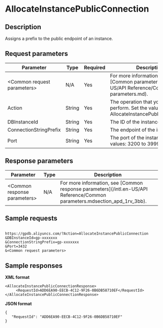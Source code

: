 # AllocateInstancePublicConnection

## Description

Assigns a prefix to the public endpoint of an instance.

## Request parameters

|Parameter|Type|Required|Description|
|---------|----|--------|-----------|
|<Common request parameters\>|N/A|Yes|For more information, see [Common parameters](/intl.en-US/API Reference/Common parameters.md).|
|Action|String|Yes|The operation that you want to perform. Set the value to AllocateInstancePublicConnection.|
|DBInstanceId|String|Yes|The ID of the instance.|
|ConnectionStringPrefix|String|Yes|The endpoint of the instance.|
|Port|String|Yes|The port of the instance. Valid values: 3200 to 3999.|

## Response parameters

|Parameter|Type|Description|
|---------|----|-----------|
|<Common response parameters\>|N/A|For more information, see [Common response parameters](/intl.en-US/API Reference/Common parameters.mdsection_apd_1rv_3bb).|

## Sample requests

```

https://gpdb.aliyuncs.com/?Action=AllocateInstancePublicConnection
&DBInstanceId=gp-xxxxxxx
&ConnectionStringPrefix=gp-xxxxxxx
&Port=3432
&<Common request parameters>
```

## Sample responses

**XML format**

```
<AllocateInstancePublicConnectionResponse>  
     <RequestId>ADD6EA90-EECB-4C12-9F26-0B6DB58710EF</RequestId>
</AllocateInstancePublicConnectionResponse>
```

**JSON format**

```
{
   "RequestId": "ADD6EA90-EECB-4C12-9F26-0B6DB58710EF"
}
```

